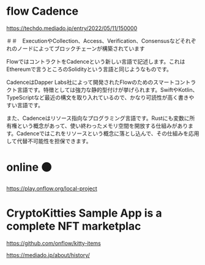 # flow Cadence
https://techdo.mediado.jp/entry/2022/05/11/150000

＃＃　ExecutionやCollection、Access、Verification、Consensusなどそれぞれのノードによってブロックチェーンが構築されています


FlowではコントラクトをCadenceという新しい言語で記述します。これはEthereumで言うところのSolidityという言語と同じようなものです。


CadenceはDapper Labs社によって開発されたFlowのためのスマートコントラクト言語です。特徴としては強力な静的型付けが挙げられます。SwiftやKotlin、TypeScriptなど最近の構文を取り入れているので、かなり可読性が高く書きやすい言語です。

また、Cadenceはリソース指向なプログラミング言語です。Rustにも変数に所有権という概念があって、使い終わったメモリ空間を開放する仕組みがあります。Cadenceではこれをリソースという概念に落とし込んで、その仕組みを応用して代替不可能性を担保できます。


# online 🟠 
https://play.onflow.org/local-project


#  CryptoKitties Sample App is a complete NFT marketplac
https://github.com/onflow/kitty-items

https://mediado.jp/about/history/
